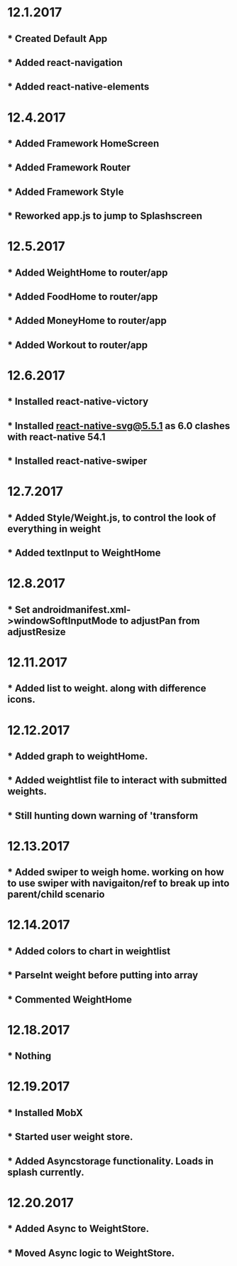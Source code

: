 # 12.1.2017
## * Created Default App
## * Added react-navigation
## * Added react-native-elements

# 12.4.2017
## * Added Framework HomeScreen
## * Added Framework Router
## * Added Framework Style
## * Reworked app.js to jump to Splashscreen

# 12.5.2017
## * Added WeightHome to router/app
## * Added FoodHome to router/app
## * Added MoneyHome to router/app
## * Added Workout to router/app

# 12.6.2017
## * Installed react-native-victory
## * Installed react-native-svg@5.5.1 as 6.0 clashes with react-native 54.1
## * Installed react-native-swiper

# 12.7.2017
## * Added Style/Weight.js, to control the look of everything in weight
## * Added textInput to WeightHome

# 12.8.2017
## * Set androidmanifest.xml->windowSoftInputMode to adjustPan from adjustResize

# 12.11.2017
## * Added list to weight. along with difference icons.

# 12.12.2017
## * Added graph to weightHome.
## * Added weightlist file to interact with submitted weights.
## * Still hunting down warning of 'transform

# 12.13.2017
## * Added swiper to weigh home. working on how to use swiper with navigaiton/ref to break up into parent/child scenario

# 12.14.2017
## * Added colors to chart in weightlist
## * ParseInt weight before putting into array
## * Commented WeightHome

# 12.18.2017
## * Nothing

# 12.19.2017
## * Installed MobX
## * Started user weight store.
## * Added Asyncstorage functionality. Loads in splash currently.

# 12.20.2017
## * Added Async to WeightStore.
## * Moved Async logic to WeightStore.

